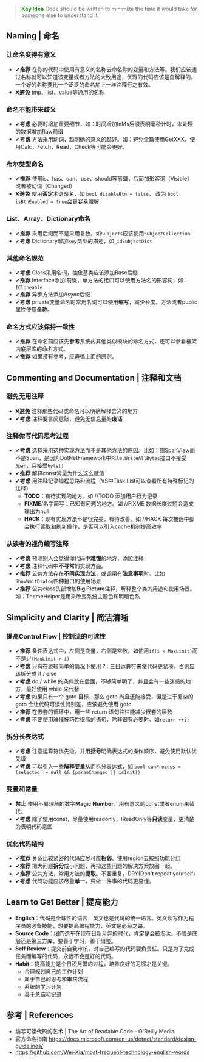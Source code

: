 > <strong style="color:green;">Key Idea</strong>
> Code should be written to minimize the time it would take for someone else to understand it.

## Naming | 命名

### 让命名变得有意义
- ✔**推荐** 在你的代码中使用有意义的名称去命名你的变量和方法等。我们应该通过名称就可以知道该变量或者方法的大致用途，优雅的代码应该是自解释的。一个好的名称要比一个泛泛的命名加上一堆注释行之有效。
- ❌**避免** tmp、list、value等通用的名称

### 命名不能带来歧义
- ✔**考虑** 必要时增加重要细节，如：时间增加InMs后缀表明毫秒计时，未处理的数据增加Raw前缀
- ✔**考虑** 方法采用动词，越明确的意义的越好。如：避免全篇使用GetXXX，使用Calc，Fetch，Read，Check等可能会更好。

### 布尔类型命名
- ✔**推荐** 使用is、has、can、use、should等前缀，后面加形容词（Visible）或者被动词（Changed）
- ❌**避免** 使用**否定**术语命名，如 `bool disableBtn = false`， 改为 `bool isBtnEnabled = true`会更容易理解

### List、Array、Dictionary命名
- ✔**推荐** 采用后缀而不是采用复数，如`Subjects`应该使用`SubjectCollection`
- ✔**考虑** Dictionary增加key类型的描述，如`_idSubjectDict`

### 其他命名规范
- ✔**考虑** Class采用名词，抽象基类应该添加Base后缀
- ✔**推荐** Interface添加I前缀，单方法的接口可以使用方法名的形容词，如：`ICloneable`
- ✔**推荐** 异步方法添加Async后缀
- ✔**考虑** private变量命名时常用名词可以使用**缩写**，减少长度。方法或者public属性使用**全称**。

### 命名方式应该保持一致性
- ✔**推荐** 在命名前应该先**参考**系统内其他类似模块的命名方式，还可以参看框架内底层库的命名方式。
- ✔**推荐** 如果没有参考，应遵循上面的原则。

## Commenting and Documentation | 注释和文档

### 避免无用注释
- ❌**避免** 注释那些代码或命名可以明确解释含义的地方
- ✔**考虑**  注释要言简意赅，避免无信息量的**废话**

### 注释你写代码思考过程
- ✔**考虑** 选择采用这种实现方法而不是其他方法的原因。比如：用SpanView而不是Span，是因为DotNetFramework中`File.WriteAllBytes`接口不接受`Span`，只接受`byte[]`
- ✔**推荐** 解释const常量为什么这么赋值
- ✔**考虑** 用注释记录编程思路和流程（VS中Task List可以查看所有特殊标记的注释）
  - **TODO**：有待实现的地方。如 //TODO 添加用户行为记录
  - **FIXME**/名字简写：已知有问题的地方。如 //FIXME 数据长度过短会造成输出为null
  - **HACK**：现有实现方法不是很完美，有待改善。如 //HACK 每次被选中都会执行读取和刷新操作，是否可以引入cache机制提高效率

### 从读者的视角编写注释
- ✔**考虑** 预测别人会觉得你代码中**难懂**的地方，添加注释
- ✔**考虑** 注释代码中**不寻常**的实现方面。
- ✔**推荐** 公共方法存在**不同实现方法**，或调用有**注意事项**时。比如`ShowWaitDialog`四种接口的使用场景
- ✔**推荐** 公共class头部增加**Big Picture**注释，解释整个类的用途和使用场景。如：ThemeHelper是用来改变系统主题色和明暗色系

## Simplicity and Clarity | 简洁清晰

### 提高**Control Flow | 控制流**的可读性
- ✔**推荐** 条件表达式中，左侧是变量，右侧是常数。如使用`if(i < MaxLimit)`而不是`if(MaxLimit > i)`
- ✔**考虑** 只有在逻辑简单的情况下使用 ? : 三目运算符来使代码更紧凑，否则应该拆分成 if / else
- ✔**考虑** do / while 的条件放在后面，不够简单明了，并且会有一些迷惑的地方，最好使用 while 来代替
- ✔**考虑** 如果只有一个 goto 目标，那么 goto 尚且还能接受，但是过于复杂的 goto 会让代码可读性特别差，应该避免使用 goto
- ✔**推荐** 在嵌套的循环中，用一些 return 语句往往能减少嵌套的层数
- ✔**考虑** 不要使用难懂技巧性很高的语句，除非很有必要时。如`return ++i;`

### 拆分长表达式
- ✔**考虑** 注意运算符优先级，并用**括号**明确表达式的操作顺序，避免使用默认优先级
- ✔**考虑** 可以引入一些**解释变量**从而拆分表达式，如 `bool canProcess = (selected != null && (paramChanged || isInit))`
### 变量和常量
- **禁止** 使用不易理解的数字**Magic Number**，用有意义的const或者enum来替代。
- ✔**考虑** 除了使用const，尽量使用readonly，IReadOnly等**只读**变量，更清楚的表明代码意图

### 优化代码结构
- ✔**推荐** 关系比较紧密的代码应尽可能**相邻**。使用region去按照功能分组
- ✔**推荐** 把大问题**拆分**成小问题，再把这些问题的解决方案放回一起。
- ✔**推荐** 公共方法，常用方法的**提取**。不要重复，DRY(Don't repeat yourself)
- ✔**考虑** 代码功能应该尽量**单一**，只做一件事的代码更易懂。

## Learn to Get Better | 提高能力

- **English**：代码是全球性的语言，英文也是代码的统一语言。英文读写作为程序员的必备技能，想要提高编程能力，英文是必经之路。
- **Source Code**：闭门造车在现在日新月异的时代，肯定是会被淘汰。不管是底层还是第三方库，要善于学习，善于借鉴。
- **Self Review**：提交前自我审核，对自己编写的代码要负责任。只是为了完成任务而编写的代码，永远不会是好的代码。
- **Habit**：提高能力是个日积月累的过程，培养良好的习惯才是关键。
  - 合理规划自己的工作计划
  - 属于自己的思考和审核流程
  - 系统的学习计划
  - 善于总结和记录

## 参考 | References
-  编写可读代码的艺术 | The Art of Readable Code - O'Reilly Media
- 官方命名指南 https://docs.microsoft.com/en-us/dotnet/standard/design-guidelines/
-  https://github.com/Wei-Xia/most-frequent-technology-english-words